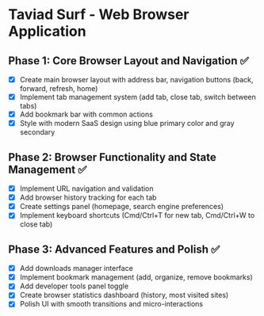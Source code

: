 # Taviad Surf - Web Browser Application

## Phase 1: Core Browser Layout and Navigation ✅
- [x] Create main browser layout with address bar, navigation buttons (back, forward, refresh, home)
- [x] Implement tab management system (add tab, close tab, switch between tabs)
- [x] Add bookmark bar with common actions
- [x] Style with modern SaaS design using blue primary color and gray secondary

## Phase 2: Browser Functionality and State Management ✅
- [x] Implement URL navigation and validation
- [x] Add browser history tracking for each tab
- [x] Create settings panel (homepage, search engine preferences)
- [x] Implement keyboard shortcuts (Cmd/Ctrl+T for new tab, Cmd/Ctrl+W to close tab)

## Phase 3: Advanced Features and Polish ✅
- [x] Add downloads manager interface
- [x] Implement bookmark management (add, organize, remove bookmarks)
- [x] Add developer tools panel toggle
- [x] Create browser statistics dashboard (history, most visited sites)
- [x] Polish UI with smooth transitions and micro-interactions
